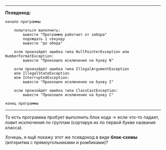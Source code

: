 
---

**Псевдокод:**

```
начало программы

    попытаться выполнить:
        вывести "Программа работает от забора"
        подождать 1 секунду
        вывести "до обеда"

    если произойдёт ошибка типа NullPointerException или NumberFormatException:
        вывести "Произошло исключение на букву N"

    если произойдёт ошибка типа IllegalArgumentException 
    или IllegalStateException 
    или InterruptedException:
        вывести "Произошло исключение на букву I"

    если произойдёт ошибка типа ClassCastException:
        вывести "Произошло исключение на букву C"

конец программы
```

---

То есть программа пробует выполнить блок кода → если что-то падает, ловит исключения по группам (сортируя их по первой букве названия класса).

Хочешь, я ещё покажу этот же псевдокод в виде **блок-схемы** (алгоритма с прямоугольниками и ромбиками)?
